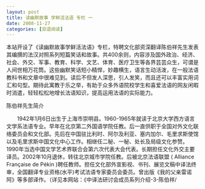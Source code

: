 ```yaml
---
layout: post
title: 读幽默故事 学鲜活法语 专栏 一
date: 2008-11-27
categories: [双语阅读]  
---
```


本站开设了《读幽默故事学鲜活法语》专栏，特聘文化部资深翻译陈伯祥先生发表其编撰的法汉对照系列短篇笑话和故事。共400余则，内容涉及国外政治、经济、社会、外交、军事、教育、科学、文艺、体育、医疗卫生等各界芸芸众生，可谓是人间世相万花筒。这些幽默笑话短小精悍，妙趣横生，语言生动活泼，在一般法语教科书和文章中很难见到。读后不但发人深思，引人发笑，而且还可以丰富实用词汇和句型。期待此寓教于乐之举，有助于众多外语院校学生和喜爱法语的网友闲暇时消遣，轻轻松松地增长法语知识，提高运用法语的实际能力。



陈伯祥先生简介



　　1942年1月6日出生于上海市崇明县。1960-1965年就读于北京大学西方语言文学系法语专业。早年在北京第二外国语学院任教。后一直供职于全国对外文化联络委员会和文化部。先后在中国驻比利时、阿尔及利亚、塞内加尔、毛里求斯使馆以及毛里求斯中国文化中心工作。相继任二秘、一秘、处长及局级文化参赞。1990年当选中国文学艺术界联合会第六次代表大会代表。长期担任文化外交主要译员。2002年10月退休，转往北京城市学院任教。后被北京法语联盟 ( Alliance Française de Pékin )聘任教师。担任文化部外宣影视、书刊、展览文稿中译法终审，全国翻译专业资格(水平)考试法语专家委员会委员。曾出版《我的父亲雷诺阿》等多部译作。（详见本网站：《中译法研讨会成员系列介绍-3-陈伯祥/
